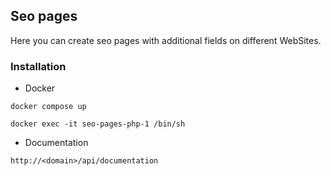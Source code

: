 ## Seo pages

Here you can create seo pages with additional fields on different WebSites.

### Installation

- Docker

``
docker compose up
``

``
docker exec -it seo-pages-php-1 /bin/sh
``

- Documentation

``
http://<domain>/api/documentation
``
